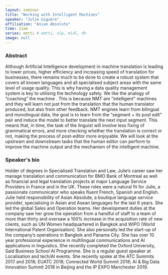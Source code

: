 ```yaml
---
layout: seminar
title: "Working with Intelligent Machines"
speaker: "Julie Giguère"
affiliation: "Asian Absolute"
time: 11am
series: emtti # emtti, nlp, mldl, dh 
image: null 
---
```


### Abstract

Although Artificial Intelligence development in machine translation is leading to lower prices, higher efficiency and increasing speed of translation for businesses, there remains much to be done to create a robust system that covers all known languages and all specialised subject areas with the same level of usage quality. This is why having a data quality management system is key to utilising the technology safely. We like the analogy of “coaching” the machine . This is because NMT are "intelligent" machines and they will learn not just from the translation that the human translator produced, but also from other feedback. NMT engines learn from bilingual and monolingual data, the goal is to learn from the “segment + its post edit” pair and induce the model to better translate the next input segment. This means that, in time, the task of the linguist will involve less fixing of grammatical errors, and more checking whether the translation is correct or not, making the process of post-editor more enjoyable. We will look at the upstream and downstream tasks that the human editor can perform to improve the machine output and the mechanism of the intelligent machine.

### Speaker's bio

Holder of degrees in Specialised Translation and Law, Julie’s career saw her manage translation and communication for BMO Bank of Montreal as well as financial and legal translation projects at major Language Service Providers in France and in the UK. These roles were a natural fit for Julie, a passionate communicator who speaks fluent French, Spanish and English. Julie held responsibility of Asian Absolute, a boutique language service provider, specialising in Asian and Asean languages for the last 6 years. She led the global Sales and Operation teams. Her development duties at the company saw her grow the operation from a handful of staff to a team of more than thirty and oversaw a 100% increase in the acquisition rate of new clients, such as UN Women headquartered in Bangkok and WIPO (World International Patent Organisation). She also personally led the start-up of the company’s operations in Bangkok and Panama City. She has over 10 year professional experience in multilingual communications and AI applications in linguistics. She recently completed the Oxford University, Said Business School AI Programme. She is a regular guest speaker at Localisation and tech/AI events. She recently spoke at the ATC Summits 2017 and 2018; EUATC 2018; Connected World Summit 2018; AI & Big Data Innovation Summit 2018 in Beijing and the IP EXPO Manchester 2019.
